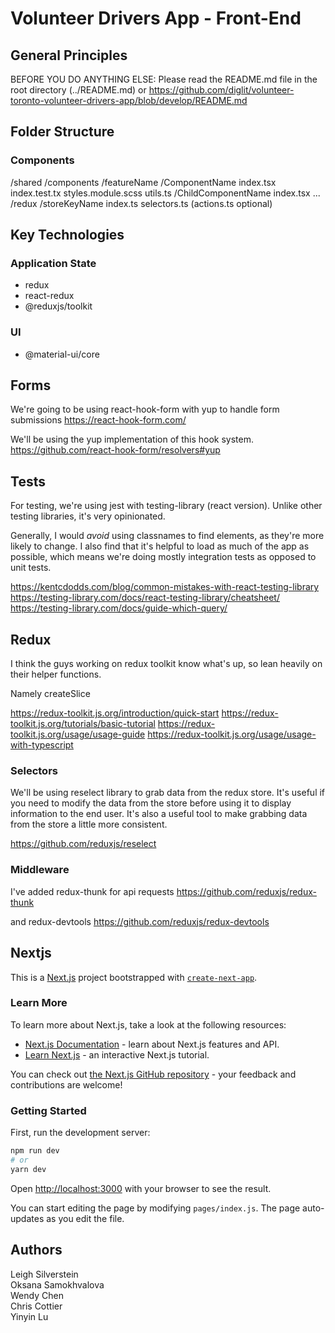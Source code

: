 # Volunteer Drivers App - Front-End

## General Principles

BEFORE YOU DO ANYTHING ELSE: Please read the README.md file in the root directory (../README.md) or https://github.com/diglit/volunteer-toronto-volunteer-drivers-app/blob/develop/README.md

## Folder Structure

### Components

/shared
  /components
    /featureName
      /ComponentName
        index.tsx
        index.test.tx
        styles.module.scss
        utils.ts
        /ChildComponentName
          index.tsx
          ...
  /redux
    /storeKeyName
      index.ts
      selectors.ts
      (actions.ts optional)

## Key Technologies

### Application State

* redux
* react-redux
* @reduxjs/toolkit

### UI

* @material-ui/core

## Forms

We're going to be using react-hook-form with yup to handle form submissions
https://react-hook-form.com/

We'll be using the yup implementation of this hook system.
https://github.com/react-hook-form/resolvers#yup

## Tests

For testing, we're using jest with testing-library (react version). Unlike other testing libraries, it's very opinionated. 

Generally, I would *avoid* using classnames to find elements, as they're more likely to change. I also find that it's helpful to load as much of the app as possible, which means we're doing mostly integration tests as opposed to unit tests.

https://kentcdodds.com/blog/common-mistakes-with-react-testing-library
https://testing-library.com/docs/react-testing-library/cheatsheet/
https://testing-library.com/docs/guide-which-query/

## Redux

I think the guys working on redux toolkit know what's up, so lean heavily on their helper functions. 

Namely createSlice

https://redux-toolkit.js.org/introduction/quick-start
https://redux-toolkit.js.org/tutorials/basic-tutorial
https://redux-toolkit.js.org/usage/usage-guide
https://redux-toolkit.js.org/usage/usage-with-typescript

### Selectors

We'll be using reselect library to grab data from the redux store. It's useful if you need to modify the data from the store before using it to display information to the end user. It's also a useful tool to make grabbing data from the store a little more consistent.

https://github.com/reduxjs/reselect

### Middleware

I've added redux-thunk for api requests
https://github.com/reduxjs/redux-thunk

and redux-devtools
https://github.com/reduxjs/redux-devtools

## Nextjs

This is a [Next.js](https://nextjs.org/) project bootstrapped with [`create-next-app`](https://github.com/vercel/next.js/tree/canary/packages/create-next-app).

### Learn More

To learn more about Next.js, take a look at the following resources:

- [Next.js Documentation](https://nextjs.org/docs) - learn about Next.js features and API.
- [Learn Next.js](https://nextjs.org/learn) - an interactive Next.js tutorial.

You can check out [the Next.js GitHub repository](https://github.com/vercel/next.js/) - your feedback and contributions are welcome!

### Getting Started

First, run the development server:

```bash
npm run dev
# or
yarn dev
```

Open [http://localhost:3000](http://localhost:3000) with your browser to see the result.

You can start editing the page by modifying `pages/index.js`. The page auto-updates as you edit the file.

## Authors

Leigh Silverstein \
Oksana Samokhvalova \
Wendy Chen \
Chris Cottier\
Yinyin Lu
